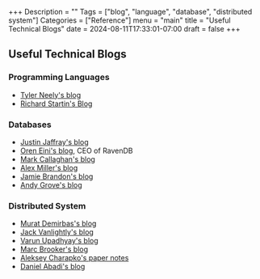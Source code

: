 +++
Description = ""
Tags = ["blog", "language", "database", "distributed system"]
Categories = ["Reference"]
menu = "main"
title = "Useful Technical Blogs"
date = 2024-08-11T17:33:01-07:00
draft = false
+++

## Useful Technical Blogs

### Programming Languages

- [Tyler Neely's blog](https://tylerneely.com/)
- [Richard Startin's Blog](https://richardstartin.github.io/)

### Databases

- [Justin Jaffray's blog](https://buttondown.com/jaffray/archive/)
- [Oren Eini's blog](https://ayende.com/blog/), CEO of RavenDB
- [Mark Callaghan's blog](https://smalldatum.blogspot.com/)
- [Alex Miller's blog](https://transactional.blog/)
- [Jamie Brandon's blog](https://www.scattered-thoughts.net/)
- [Andy Grove's blog](https://andygrove.io/)

### Distributed System

- [Murat Demirbas's blog](https://muratbuffalo.blogspot.com/)
- [Jack Vanlightly's blog](https://jack-vanlightly.com/)
- [Varun Upadhyay's blog](https://distributed-computing-musings.com/)
- [Marc Brooker's blog](https://brooker.co.za/blog/)
- [Aleksey Charapko's paper notes](https://charap.co/)
- [Daniel Abadi's blog](https://dbmsmusings.blogspot.com/)